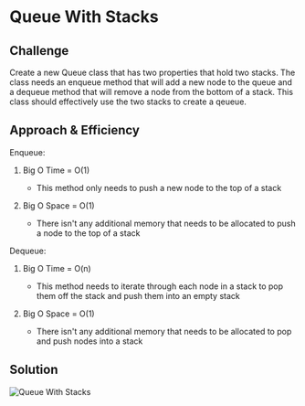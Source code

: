 # Queue With Stacks

## Challenge
Create a new Queue class that has two properties that hold two stacks. The class needs an enqueue method that will add a new node to the queue and a dequeue method that will remove a node from the bottom of a stack. This class should effectively use the two stacks to create a qeueue.

## Approach & Efficiency

Enqueue: <br>
1. Big O Time = O(1)
	- This method only needs to push a new node to the top of a stack

2. Big O Space = O(1)
	- There isn't any additional memory that needs to be allocated to push a node to the top of a stack

Dequeue:<br>
1. Big O Time = O(n)
	- This method needs to iterate through each node in a stack to pop them off the stack and push them into an empty stack

2. Big O Space = O(1)
	- There isn't any additional memory that needs to be allocated to pop and push nodes into a stack

## Solution

![Queue With Stacks](../../assets/Challenge11.jpg)

